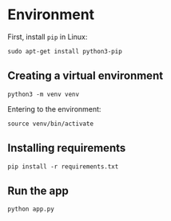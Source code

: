 # Environment
First, install `pip` in Linux:
```
sudo apt-get install python3-pip
```

## Creating a virtual environment

```
python3 -m venv venv
```
Entering to the environment:
```
source venv/bin/activate
```

## Installing requirements

```
pip install -r requirements.txt
```

## Run the app

```
python app.py
```
